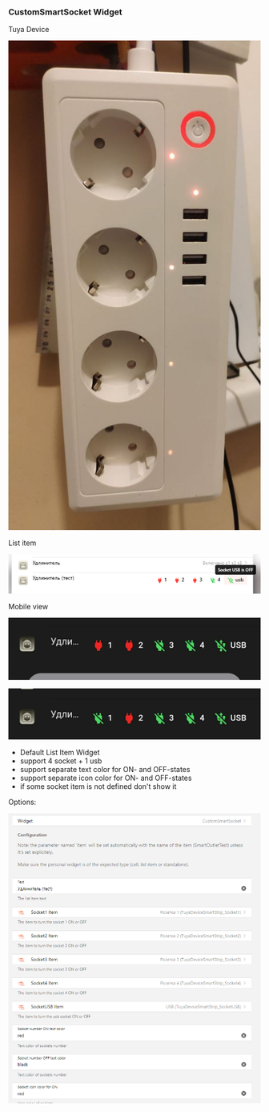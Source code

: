 ### CustomSmartSocket Widget

Tuya Device

![](https://github.com/d51x/openhab-widgets/blob/master/CustomSmartSocket/screenshot0.png)

List item

![](https://github.com/d51x/openhab-widgets/blob/master/CustomSmartSocket/screenshot1.png)

Mobile view

![](https://github.com/d51x/openhab-widgets/blob/master/CustomSmartSocket/screenshot2-1.png)

![](https://github.com/d51x/openhab-widgets/blob/master/CustomSmartSocket/screenshot2-2.png)

- Default List Item Widget
- support 4 socket + 1 usb
- support separate text color for ON- and OFF-states
- support separate icon color for ON- and OFF-states
- if some socket item is not defined don't show it

Options:

![](https://github.com/d51x/openhab-widgets/blob/master/CustomSmartSocket/screenshot3-1.png)
